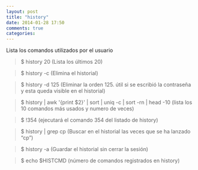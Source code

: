 ```yaml
---
layout: post
title: "history"
date: 2014-01-28 17:50
comments: true
categories: 
---
```

Lista los comandos utilizados por el usuario 

>$ history 20       (Lista los últimos 20)

>$ history -c        (Elimina el historial) 

>$ history -d 125 (Eliminar la orden 125. útil si se escribió la contraseña y esta queda visible en el historial)

>$ history | awk '{print $2}' | sort | uniq -c | sort -rn | head -10 (lista los 10 comandos más usados y numero de veces)

>$ !354  (ejecutará el comando 354 del listado de history)

>$ history | grep cp  (Buscar en el historial las veces que se ha lanzado “cp”)

>$ history -a (Guardar el historial sin cerrar la sesión)

>$ echo $HISTCMD (número de comandos registrados en history)

